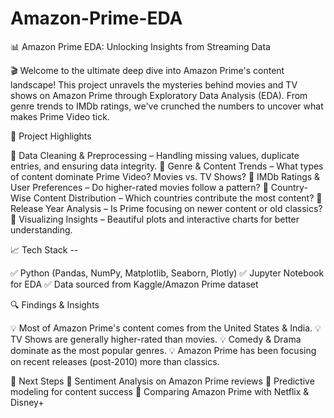 # Amazon-Prime-EDA

📊 Amazon Prime EDA: Unlocking Insights from Streaming Data

🎬 Welcome to the ultimate deep dive into Amazon Prime's content landscape! This project unravels the mysteries behind movies and TV shows on Amazon Prime through Exploratory Data Analysis (EDA). From genre trends to IMDb ratings, we've crunched the numbers to uncover what makes Prime Video tick.

🚀 Project Highlights

🔹 Data Cleaning & Preprocessing – Handling missing values, duplicate entries, and ensuring data integrity.
🔹 Genre & Content Trends – What types of content dominate Prime Video? Movies vs. TV Shows?
🔹 IMDb Ratings & User Preferences – Do higher-rated movies follow a pattern?
🔹 Country-Wise Content Distribution – Which countries contribute the most content?
🔹 Release Year Analysis – Is Prime focusing on newer content or old classics?
🔹 Visualizing Insights – Beautiful plots and interactive charts for better understanding.

📈 Tech Stack --

✅ Python (Pandas, NumPy, Matplotlib, Seaborn, Plotly)
✅ Jupyter Notebook for EDA
✅ Data sourced from Kaggle/Amazon Prime dataset

🔍 Findings & Insights

💡 Most of Amazon Prime's content comes from the United States & India.
💡 TV Shows are generally higher-rated than movies.
💡 Comedy & Drama dominate as the most popular genres.
💡 Amazon Prime has been focusing on recent releases (post-2010) more than classics.

🎯 Next Steps
📌 Sentiment Analysis on Amazon Prime reviews
📌 Predictive modeling for content success
📌 Comparing Amazon Prime with Netflix & Disney+
